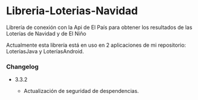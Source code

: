# Libreria-Loterias-Navidad
Librería de conexión con la Api de El País para obtener los resultados de las Loterías de Navidad y de El Niño

Actualmente esta librería está en uso en 2 aplicaciones de mi repositorio: LoteríasJava y LoteríasAndroid.

### Changelog ###

* 3.3.2

    * Actualización de seguridad de despendencias.

